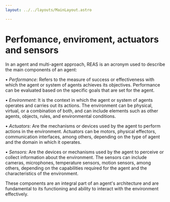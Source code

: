 ```yaml
---
layout: ../../layouts/MainLayout.astro

---
```

# Perfomance, enviroment, actuators and sensors

In an agent and multi-agent approach, REAS is an acronym used to describe the main components of an agent:

• *Performance*: Refers to the measure of success or effectiveness with which the agent or system of agents achieves its objectives. Performance can be evaluated based on the specific goals that are set for the agent.

• *Environment*: It is the context in which the agent or system of agents operates and carries out its actions. The environment can be physical, virtual, or a combination of both, and can include elements such as other agents, objects, rules, and environmental conditions.

• *Actuators*: Are the mechanisms or devices used by the agent to perform actions in the environment. Actuators can be motors, physical effectors, communication interfaces, among others, depending on the type of agent and the domain in which it operates.

• *Sensors*: Are the devices or mechanisms used by the agent to perceive or collect information about the environment. The sensors can include cameras, microphones, temperature sensors, motion sensors, among others, depending on the capabilities required for the agent and the characteristics of the environment.

These components are an integral part of an agent's architecture and are fundamental to its functioning and ability to interact with the environment effectively.